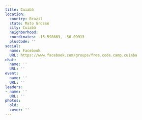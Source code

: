 ```yaml
---
title: Cuiabá
location:
  country: Brazil
  state: Mato Grosso
  city: Cuiabá
  neighborhood: 
  coordinates: -15.598669, -56.09913
  plusCode: ''
social:
  name: Facebook
  URL: https://www.facebook.com/groups/free.code.camp.cuiaba
chat:
  name: ''
  URL: ''
event:
  name: ''
  URL: ''
leaders:
- name: ''
  URL: ''
photos:
  old: 
  cover: ''
---
```

